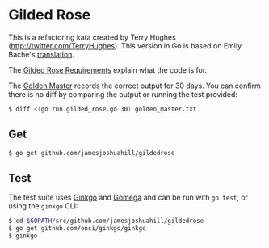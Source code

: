 # Gilded Rose

This is a refactoring kata created by Terry Hughes (http://twitter.com/TerryHughes). This version in Go is based on
Emily Bache's [translation](https://github.com/emilybache/GildedRose-Refactoring-Kata/tree/master/go).

The [Gilded Rose Requirements](https://github.com/jamesjoshuahill/gildedrose/blob/master/requirements.txt) explain what
the code is for.

The [Golden Master](https://github.com/jamesjoshuahill/gildedrose/blob/master/golden_master.txt) records the correct
output for 30 days. You can confirm there is no diff by comparing the output or running the test provided:

```bash
$ diff <(go run gilded_rose.go 30) golden_master.txt
```

## Get

```bash
$ go get github.com/jamesjoshuahill/gildedrose
```

## Test

The test suite uses [Ginkgo](https://onsi.github.io/ginkgo/) and [Gomega](https://onsi.github.io/gomega/) and can be run with `go test`, or using the `ginkgo` CLI:

```bash
$ cd $GOPATH/src/github.com/jamesjoshuahill/gildedrose
$ go get github.com/onsi/ginkgo/ginkgo
$ ginkgo
```
